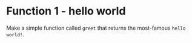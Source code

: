 # Function 1 - hello world

Make a simple function called `greet` that returns the most-famous `hello world!`.